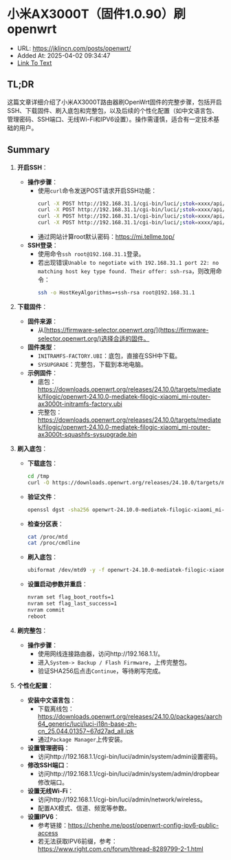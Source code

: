 # 小米AX3000T（固件1.0.90）刷 openwrt
- URL: https://jklincn.com/posts/openwrt/
- Added At: 2025-04-02 09:34:47
- [Link To Text](2025-04-02-小米ax3000t（固件1.0.90）刷-openwrt_raw.md)

## TL;DR
这篇文章详细介绍了小米AX3000T路由器刷OpenWrt固件的完整步骤，包括开启SSH、下载固件、刷入底包和完整包，以及后续的个性化配置（如中文语言包、管理密码、SSH端口、无线Wi-Fi和IPV6设置）。操作需谨慎，适合有一定技术基础的用户。

## Summary
1. **开启SSH**：
   - **操作步骤**：
     - 使用`curl`命令发送POST请求开启SSH功能：
       ```bash
       curl -X POST http://192.168.31.1/cgi-bin/luci/;stok=xxxx/api/xqsystem/start_binding -d "uid=1234&key=1234'%0Anvram%20set%20ssh_en%3D1'"
       curl -X POST http://192.168.31.1/cgi-bin/luci/;stok=xxxx/api/xqsystem/start_binding -d "uid=1234&key=1234'%0Anvram%20commit'"
       curl -X POST http://192.168.31.1/cgi-bin/luci/;stok=xxxx/api/xqsystem/start_binding -d "uid=1234&key=1234'%0Ased%20-i%20's%2Fchannel%3D.*%2Fchannel%3D%22debug%22%2Fg'%20%2Fetc%2Finit.d%2Fdropbear'"
       curl -X POST http://192.168.31.1/cgi-bin/luci/;stok=xxxx/api/xqsystem/start_binding -d "uid=1234&key=1234'%0A%2Fetc%2Finit.d%2Fdropbear%20start'"
       ```
     - 通过网站计算root默认密码：https://mi.tellme.top/
   - **SSH登录**：
     - 使用命令`ssh root@192.168.31.1`登录。
     - 若出现错误`Unable to negotiate with 192.168.31.1 port 22: no matching host key type found. Their offer: ssh-rsa`，则改用命令：
       ```bash
       ssh -o HostKeyAlgorithms=+ssh-rsa root@192.168.31.1
       ```

2. **下载固件**：
   - **固件来源**：
     - 从[https://firmware-selector.openwrt.org/](https://firmware-selector.openwrt.org/)选择合适的固件。
   - **固件类型**：
     - `INITRAMFS-FACTORY.UBI`：底包，直接在SSH中下载。
     - `SYSUPGRADE`：完整包，下载到本地电脑。
   - **示例固件**：
     - 底包：https://downloads.openwrt.org/releases/24.10.0/targets/mediatek/filogic/openwrt-24.10.0-mediatek-filogic-xiaomi_mi-router-ax3000t-initramfs-factory.ubi
     - 完整包：https://downloads.openwrt.org/releases/24.10.0/targets/mediatek/filogic/openwrt-24.10.0-mediatek-filogic-xiaomi_mi-router-ax3000t-squashfs-sysupgrade.bin

3. **刷入底包**：
   - **下载底包**：
     ```bash
     cd /tmp
     curl -O https://downloads.openwrt.org/releases/24.10.0/targets/mediatek/filogic/openwrt-24.10.0-mediatek-filogic-xiaomi_mi-router-ax3000t-initramfs-factory.ubi
     ```
   - **验证文件**：
     ```bash
     openssl dgst -sha256 openwrt-24.10.0-mediatek-filogic-xiaomi_mi-router-ax3000t-initramfs-factory.ubi
     ```
   - **检查分区表**：
     ```bash
     cat /proc/mtd
     cat /proc/cmdline
     ```
   - **刷入底包**：
     ```bash
     ubiformat /dev/mtd9 -y -f openwrt-24.10.0-mediatek-filogic-xiaomi_mi-router-ax3000t-initramfs-factory.ubi
     ```
   - **设置启动参数并重启**：
     ```bash
     nvram set flag_boot_rootfs=1
     nvram set flag_last_success=1
     nvram commit
     reboot
     ```

4. **刷完整包**：
   - **操作步骤**：
     - 使用网线连接路由器，访问http://192.168.1.1/。
     - 进入`System-> Backup / Flash Firmware`，上传完整包。
     - 验证SHA256后点击`Continue`，等待刷写完成。

5. **个性化配置**：
   - **安装中文语言包**：
     - 下载离线包：https://downloads.openwrt.org/releases/24.10.0/packages/aarch64_generic/luci/luci-i18n-base-zh-cn_25.044.01357~67d27ad_all.ipk
     - 通过`Package Manager`上传安装。
   - **设置管理密码**：
     - 访问http://192.168.1.1/cgi-bin/luci/admin/system/admin设置密码。
   - **修改SSH端口**：
     - 访问http://192.168.1.1/cgi-bin/luci/admin/system/admin/dropbear修改端口。
   - **设置无线Wi-Fi**：
     - 访问http://192.168.1.1/cgi-bin/luci/admin/network/wireless。
     - 配置AX模式、信道、频宽等参数。
   - **设置IPV6**：
     - 参考链接：https://chenhe.me/post/openwrt-config-ipv6-public-access
     - 若无法获取IPV6前缀，参考：https://www.right.com.cn/forum/thread-8289799-2-1.html
